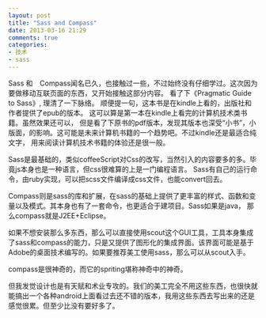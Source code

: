```yaml
---
layout: post
title: "Sass and Compass"
date: 2013-03-16 21:29
comments: true
categories:
- 技术
- sass
---
```


Sass 和　Compass闻名已久，也接触过一些，不过始终没有仔细学过。这次因为要做移动互联页面的东西，又开始接触这部分内容。
看了下《Pragmatic Guide to Sass》, 理清了一下脉络。
顺便提一句，这本书是在kindle上看的，出版社和作者提供了epub的版本。  这可以算是第一本在kindle上看完的计算机技术类书籍。虽然效果还可以，
但是看了下原书的pdf版本，发现其版本也深受“小书”，小版面，的影响。这可能是未来计算机书籍的一个趋势吧。不过kindle还是最适合纯文字，
用来阅读计算机技术书籍的体验还是很一般。


Sass是最基础的，类似coffeeScript对Css的改写，当然引入的内容要多的多。毕竟js本身也是一种语言，但css很难算的上是一门编程语言。
Sass有自己的运行命令，由ruby实现，可以把scss文件编译成css文件，也能convert回去。

Compass则是sass的库和扩展，在sass的基础上提供了更丰富的样式、函数和变量以及模式。其本身也有了一套命令，也更适合于建项目。Sass如果是java，
那么compass就是J2EE+Eclipse。

如果不想安装那么多东西，那么可以直接使用scout这个GUI工具，工具本身集成了sass和compass的能力，只是又提供了图形化的集成界面。该界面可能是基于
Adobe的桌面技术编写的。如果要推荐美工使用sass，那么可以从scout入手。

compass是很神奇的，而它的spriting堪称神奇中的神奇。

但我发觉设计也是有天赋和术业专攻的。我们的美工完全不用这些东西，也很快就能搞出一个各种android上面看过去还不错的版本，我用这些东西去写出来的还是感觉很累。但至少比没有要好多了。


